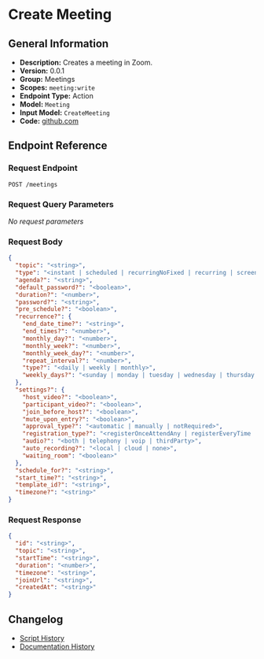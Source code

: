 <!-- BEGIN GENERATED CONTENT -->
# Create Meeting

## General Information

- **Description:** Creates a meeting in Zoom.
- **Version:** 0.0.1
- **Group:** Meetings
- **Scopes:** `meeting:write`
- **Endpoint Type:** Action
- **Model:** `Meeting`
- **Input Model:** `CreateMeeting`
- **Code:** [github.com](https://github.com/NangoHQ/integration-templates/tree/main/integrations/zoom/actions/create-meeting.ts)


## Endpoint Reference

### Request Endpoint

`POST /meetings`

### Request Query Parameters

_No request parameters_

### Request Body

```json
{
  "topic": "<string>",
  "type": "<instant | scheduled | recurringNoFixed | recurring | screenShareOnly>",
  "agenda?": "<string>",
  "default_password?": "<boolean>",
  "duration?": "<number>",
  "password?": "<string>",
  "pre_schedule?": "<boolean>",
  "recurrence?": {
    "end_date_time?": "<string>",
    "end_times?": "<number>",
    "monthly_day?": "<number>",
    "monthly_week?": "<number>",
    "monthly_week_day?": "<number>",
    "repeat_interval?": "<number>",
    "type?": "<daily | weekly | monthly>",
    "weekly_days?": "<sunday | monday | tuesday | wednesday | thursday | friday | saturday>"
  },
  "settings?": {
    "host_video?": "<boolean>",
    "participant_video?": "<boolean>",
    "join_before_host?": "<boolean>",
    "mute_upon_entry?": "<boolean>",
    "approval_type?": "<automatic | manually | notRequired>",
    "registration_type?": "<registerOnceAttendAny | registerEveryTime | registerOnceSelectOccurrences>",
    "audio?": "<both | telephony | voip | thirdParty>",
    "auto_recording?": "<local | cloud | none>",
    "waiting_room": "<boolean>"
  },
  "schedule_for?": "<string>",
  "start_time?": "<string>",
  "template_id?": "<string>",
  "timezone?": "<string>"
}
```

### Request Response

```json
{
  "id": "<string>",
  "topic": "<string>",
  "startTime": "<string>",
  "duration": "<number>",
  "timezone": "<string>",
  "joinUrl": "<string>",
  "createdAt": "<string>"
}
```

## Changelog

- [Script History](https://github.com/NangoHQ/integration-templates/commits/main/integrations/zoom/actions/create-meeting.ts)
- [Documentation History](https://github.com/NangoHQ/integration-templates/commits/main/integrations/zoom/actions/create-meeting.md)

<!-- END  GENERATED CONTENT -->

